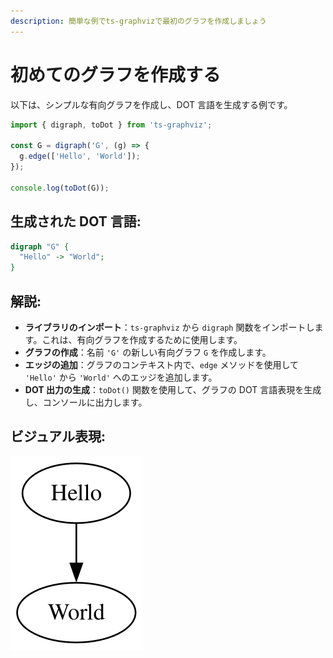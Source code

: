 ```yaml
---
description: 簡単な例でts-graphvizで最初のグラフを作成しましょう
---
```

# 初めてのグラフを作成する

以下は、シンプルな有向グラフを作成し、DOT 言語を生成する例です。

```typescript
import { digraph, toDot } from 'ts-graphviz';

const G = digraph('G', (g) => {
  g.edge(['Hello', 'World']);
});

console.log(toDot(G));
```

## 生成された DOT 言語:

```dot
digraph "G" {
  "Hello" -> "World";
}
```

## 解説:

- **ライブラリのインポート**：`ts-graphviz` から `digraph` 関数をインポートします。これは、有向グラフを作成するために使用します。
- **グラフの作成**：名前 `'G'` の新しい有向グラフ `G` を作成します。
- **エッジの追加**：グラフのコンテキスト内で、`edge` メソッドを使用して `'Hello'` から `'World'` へのエッジを追加します。
- **DOT 出力の生成**：`toDot()` 関数を使用して、グラフの DOT 言語表現を生成し、コンソールに出力します。

## ビジュアル表現:

![Hello World](./img/hello-world.svg)
